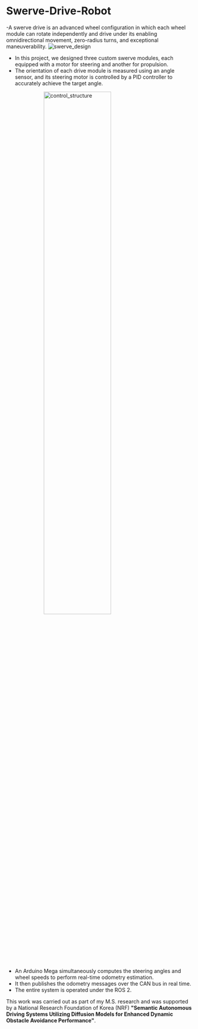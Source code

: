 # Swerve-Drive-Robot

-A swerve drive is an advanced wheel configuration in which each wheel module can rotate independently and drive under its enabling omnidirectional movement, zero-radius turns, and exceptional maneuverability.
![swerve_design](https://github.com/user-attachments/assets/c9ba42b5-cc77-4cf1-a0be-b62b1f55fde9)

- In this project, we designed three custom swerve modules, each equipped with a motor for steering and another for propulsion.
- The orientation of each drive module is measured using an angle sensor, and its steering motor is controlled by a PID controller to accurately achieve the target angle.

<img src="https://github.com/user-attachments/assets/60ec75e0-e73d-4e9e-88d1-152c88caf6da" 
     alt="control_structure"
     style="display: block; margin: 0 auto; width: 60%; height: auto;">



- An Arduino Mega simultaneously computes the steering angles and wheel speeds to perform real-time odometry estimation.
- It then publishes the odometry messages over the CAN bus in real time.
- The entire system is operated under the ROS 2.


This work was carried out as part of my M.S.
                            research and was supported by a National
                            Research
                            Foundation of Korea (NRF) <strong>"Semantic
                                Autonomous Driving Systems Utilizing Diffusion
                                Models for Enhanced Dynamic Obstacle Avoidance
                                Performance"</strong>.
